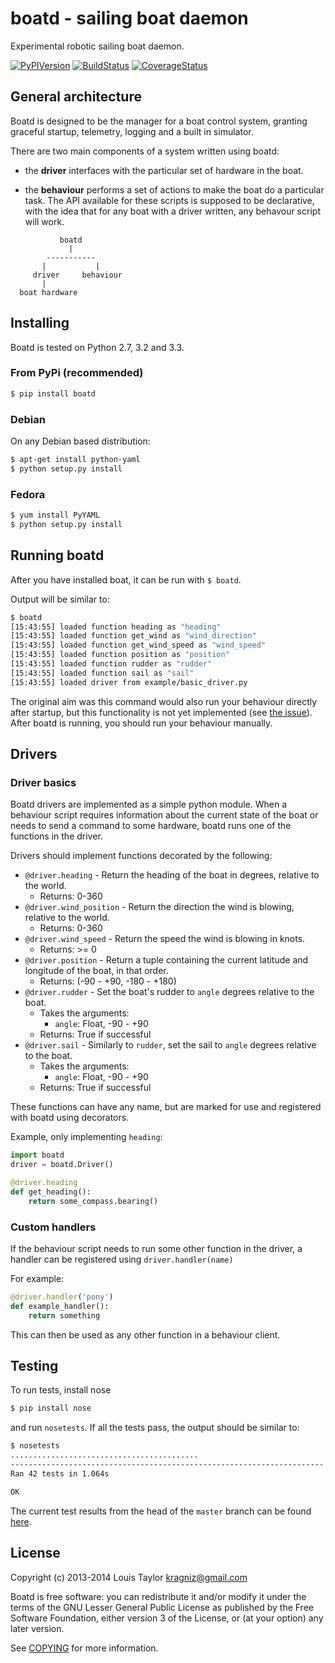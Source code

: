 boatd - sailing boat daemon 
===========================

Experimental robotic sailing boat daemon.

[![PyPIVersion](https://pypip.in/v/boatd/badge.png?style=flat)](https://pypi.python.org/pypi/boatd)
[![BuildStatus](https://travis-ci.org/boatd/boatd.png?branch=master)](https://travis-ci.org/boatd/boatd)
[![CoverageStatus](https://coveralls.io/repos/boatd/boatd/badge.png?branch=master&style=flat)](https://coveralls.io/r/boatd/boatd?branch=master)

General architecture
-----------

Boatd is designed to be the manager for a boat control system, granting
graceful startup, telemetry, logging and a built in simulator.

There are two main components of a system written using boatd:

  - the __driver__ interfaces with the particular set of hardware in the boat.

  - the __behaviour__ performs a set of actions to make the boat do a
    particular task. The API available for these scripts is supposed to be
    declarative, with the idea that for any boat with a driver written, any
    behavour script will work.

```
           boatd
             |
        -----------
       |           |
     driver     behaviour
       |
  boat hardware
```

Installing
----------

Boatd is tested on Python 2.7, 3.2 and 3.3.

### From PyPi (recommended)

```bash
$ pip install boatd
```

### Debian

On any Debian based distribution:

```bash
$ apt-get install python-yaml
$ python setup.py install
```

### Fedora

```bash
$ yum install PyYAML
$ python setup.py install
```

Running boatd
-------------

After you have installed boat, it can be run with `$ boatd`.

Output will be similar to:

```bash
$ boatd
[15:43:55] loaded function heading as "heading"
[15:43:55] loaded function get_wind as "wind_direction"
[15:43:55] loaded function get_wind_speed as "wind_speed"
[15:43:55] loaded function position as "position"
[15:43:55] loaded function rudder as "rudder"
[15:43:55] loaded function sail as "sail"
[15:43:55] loaded driver from example/basic_driver.py
```

The original aim was this command would also run your behaviour directly after
startup, but this functionality is not yet implemented (see [the
issue](https://github.com/boatd/boatd/issues/1)). After boatd is running, you
should run your behaviour manually.

Drivers
-------

### Driver basics

Boatd drivers are implemented as a simple python module. When a behaviour
script requires information about the current state of the boat or needs to
send a command to some hardware, boatd runs one of the functions in the driver.

Drivers should implement functions decorated by the following:

  - `@driver.heading` - Return the heading of the boat in degrees, relative to the
    world.
    - Returns: 0-360
  - `@driver.wind_position` - Return the direction the wind is blowing, relative to the world.
    - Returns: 0-360
  - `@driver.wind_speed` - Return the speed the wind is blowing in knots.
    - Returns: >= 0
  - `@driver.position` - Return a tuple containing the current latitude and longitude
    of the boat, in that order.
    - Returns: (-90 - +90, -180 - +180)
  - `@driver.rudder` - Set the boat's rudder to `angle`  degrees relative to the
    boat.
    - Takes the arguments:
      - `angle`: Float, -90 - +90
    - Returns: True if successful
  - `@driver.sail` - Similarly to `rudder`, set the sail to `angle` degrees
    relative to the boat.
    - Takes the arguments:
      - `angle`: Float, -90 - +90
    - Returns: True if successful

These functions can have any name, but are marked for use and registered with
boatd using decorators.

Example, only implementing `heading`:

```python
import boatd
driver = boatd.Driver()

@driver.heading
def get_heading():
    return some_compass.bearing()
```

### Custom handlers

If the behaviour script needs to run some other function in the driver, a
handler can be registered using `driver.handler(name)`

For example:

```python
@driver.handler('pony')
def example_handler():
    return something
```

This can then be used as any other function in a behaviour client.

Testing
-------

To run tests, install nose

```bash
$ pip install nose
```

and run `nosetests`. If all the tests pass, the output should be similar to:

```bash
$ nosetests
..........................................
----------------------------------------------------------------------
Ran 42 tests in 1.064s

OK
```

The current test results from the head of the `master` branch can be found
[here](https://travis-ci.org/boatd/boatd).

License
-------

Copyright (c) 2013-2014 Louis Taylor <kragniz@gmail.com>

Boatd is free software: you can redistribute it and/or modify it under the
terms of the GNU Lesser General Public License as published by the Free
Software Foundation, either version 3 of the License, or (at your option) any
later version.

See [COPYING](COPYING) for more information.
